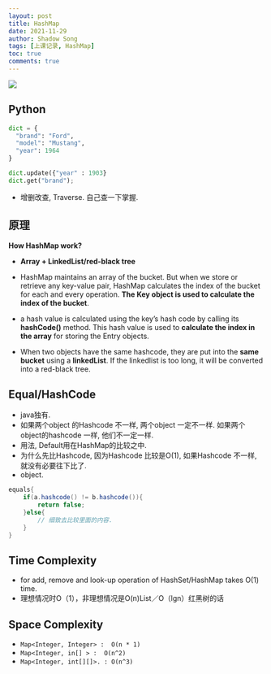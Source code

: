 ```yaml
---
layout: post 
title: HashMap
date: 2021-11-29
author: Shadow Song
tags: [上课记录, HashMap]
toc: true
comments: true
---
```



![](https://i.stack.imgur.com/x9H11.png)

## Python

```python
dict = {
  "brand": "Ford",
  "model": "Mustang",
  "year": 1964
}

dict.update({"year" : 1903}
dict.get("brand"); 
```

- 增删改查, Traverse. 自己查一下掌握. 


## 原理


**How HashMap work?**

- **Array + LinkedList/red-black tree**

- HashMap maintains an array of the bucket. But when we store or retrieve any key-value pair, HashMap calculates the index of the bucket for each and every operation. **The Key object is used to calculate the index of the bucket**. 

- a hash value is calculated using the key’s hash code by calling its **hashCode()**  method. This hash value is used to **calculate the index in the array** for storing the Entry objects.

- When two objects have the same hashcode, they are put into the **same bucket** using a **linkedList**. If the linkedlist is too long, it will be converted into a red-black tree. 

## Equal/HashCode


- java独有. 
- 如果两个object 的Hashcode 不一样, 两个object 一定不一样. 如果两个object的hashcode 一样, 他们不一定一样. 
- 用法, Default用在HashMap的比较之中. 
- 为什么先比Hashcode, 因为Hashcode 比较是O(1), 如果Hashcode 不一样, 就没有必要往下比了. 
- object. 

```java
equals{
	if(a.hashcode() != b.hashcode()){
		return false;
	}else{
		// 细致去比较里面的内容. 
	}
}
```


## Time Complexity

-  for add, remove and look-up operation of HashSet/HashMap takes O(1) time.
-  理想情况时O（1），非理想情况是O(n)List／O（lgn）红黑树的话

## Space Complexity

- `Map<Integer, Integer> :  O(n * 1) `
- `Map<Integer, in[] > :  O(n^2) `
- `Map<Integer, int[][]>. : O(n^3)`


